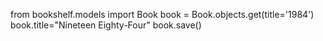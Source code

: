 from bookshelf.models import Book
 book = Book.objects.get(title='1984') 
 book.title="Nineteen Eighty-Four"
 book.save()